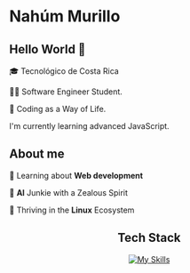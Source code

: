 # Nahúm Murillo


## Hello World 👋 
🎓 Tecnológico de Costa Rica 

👨‍💻 Software Engineer Student.

🤠 Coding as a Way of Life. 

I'm currently learning advanced JavaScript.

## About me
🌱&nbsp;Learning about **Web development**

🧠&nbsp;**AI** Junkie with a Zealous Spirit

🐧&nbsp;Thriving in the **Linux** Ecosystem

<div align="center">
  <h2>Tech Stack</h2>
  <a href="https://skillicons.dev/icons?i=html,css,javascript,pug,react,vue,bootstrap,tailwind,vite,nodejs,postman,bash,cpp,java,py,firebase,netlify,assembly&perline=9">
    <img src="https://skillicons.dev/icons?i=html,css,javascript,pug,react,vue,bootstrap,tailwind,vite,nodejs,postman,bash,cpp,java,py,firebase,netlify,assembly&perline=9" alt="My Skills">
  </a>
</div>





<!-- ![Top Langs](https://github-readme-stats.vercel.app/api/top-langs/?username=nahum0804&layout=compact&theme=dark) -->


